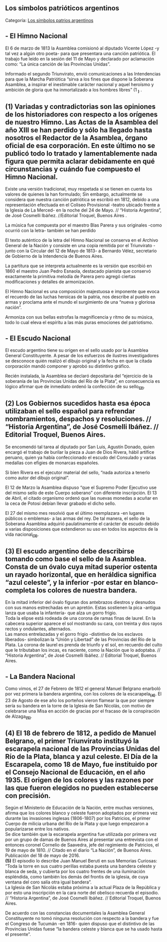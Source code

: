 ## Los simbolos patrióticos argentinos

Categoría: [Los símbolos patrios argentinos](http://descubrircorrientes.com.ar/2012/index.php/2820-historia-desde-el-origen-hasta-1814/corrientes-afirma-su-identidad-periodo-1801-1814/la-ciudad-de-corrientes-hasta-mediados-del-siglo-xviii/campana-de-la-banda-oriental/la-asamblea-constituyente-de-1813/los-simbolos-patrios-argentinos)

## **\- El Himno Nacional**

El 6 de marzo de 1813 la Asamblea comisionó al diputado Vicente López -y tal vez a algún otro poeta- para que presentara una canción patriótica. El trabajo fue leído en la sesión del 11 de Mayo y declarado por aclamación como: “La única canción de las Provincias Unidas”.

Informado el segundo Triunvirato, envió comunicaciones a las Intendencias para que la Marcha Patriótica “sirva a los fines que dispone la Soberana Asamblea, a inspirar el inestimable carácter nacional y aquel heroísmo y ambición de gloria que ha inmortalizado a los hombres libres” (1 <sub><strong><span><span>)</span></span></strong></sub> .

## **(1)** Variadas y contradictorias son las opiniones de los historiadores con respecto a los orígenes de nuestro Himno. Las Actas de la Asamblea del año XIII se han perdido y sólo ha llegado hasta nosotros el Redactor de la Asamblea, órgano oficial de esa corporación. En este último no se publicó todo lo tratado y lamentablemente nada figura que permita aclarar debidamente en qué circunstancias y cuándo fue compuesto el Himno Nacional.  
Existe una versión tradicional, muy respetada si se tienen en cuenta los valores de quienes la han formulado; Sin embargo, actualmente se considera que nuestra canción patriótica se escribió en 1812, debido a una representación efectuada en el Coliseo Provisional -teatro ubicado frente a la Iglesia de La Merced- en la noche del 24 de Mayo. // “Historia Argentina”, de José Cosmelli Ibáñez. //Editorial Troquel, Buenos Aires .

La música fue compuesta por el maestro Blas Parera y sus originales -como ocurrió con la letra- también se han perdido

El texto auténtico de la letra del Himno Nacional se conserva en el Archivo General de la Nación y consiste en una copia remitida por el Triunvirato -junto con la Circular del 12 de Mayo de 1813- a Bernardo Vélez, secretario de Gobierno de la Intendencia de Buenos Aires.

La partitura que se interpreta actualmente es la versión que escribió en 1860 el maestro Juan Pedro Esnaola, destacado pianista que conservó exactamente la primitiva melodía de Parera pero agregó ciertas modificaciones y detalles de armonización.

El Himno Nacional es una composición majestuosa e imponente que evoca el recuerdo de las luchas heroicas de la patria, nos describe al pueblo en armas y proclama ante el mundo el surgimiento de una “nueva y gloriosa nación”.

Armoniza con sus bellas estrofas la magnificencia y ritmo de su música, todo lo cual eleva el espíritu a las más puras emociones del patriotismo.

## **\- El Escudo Nacional**

El escudo argentino tiene su origen en el sello usado por la Asamblea General Constituyente. A pesar de los esfuerzos de ilustres investigadores se desconoce quién realizó el dibujo original y la fecha en que la citada corporación mandó componer y aprobó su distintivo gráfico.

Recién instalada, la Asamblea se declaró depositaria del “ejercicio de la soberanía de las Provincias Unidas del Río de la Plata”, en consecuencia es lógico afirmar que de inmediato ordenó la confección de su sello<sub><strong>(2)</strong></sub>.

## **(2)** Los Gobiernos sucedidos hasta esa época utilizaban el sello español para refrendar nombramientos, despachos y resoluciones. // “Historia Argentina”, de José Cosmelli Ibáñez. // Editorial Troquel, Buenos Aires.

Se encomendó tal tarea al diputado por San Luis, Agustín Donado, quien encargó el trabajo de burilar la pieza a Juan de Dios Rivera, hábil artífice peruano, quien ya había confeccionado el escudo del Consulado y varias medallas con efigies de monarcas españoles.

Si bien Rivera es el ejecutor material del sello, “nada autoriza a tenerlo como autor del dibujo original”.

El 12 de Marzo la Asamblea dispuso “que el Supremo Poder Ejecutivo use del mismo sello de este Cuerpo soberano” con diferente inscripción. El 13 de Abril, el citado organismo ordenó que las nuevas monedas a acuñar en la ceca de Potosí debían llevar grabado el dicho sello.

El 27 del mismo mes resolvió que el último reemplazara -en lugares públicos o emblemas- a las armas del rey. De tal manera, el sello de la Soberana Asamblea adquirió paulatinamente el carácter de escudo debido a varias disposiciones que extendieron su uso en todos los aspectos de la vida nacional<sub><strong>(3)</strong></sub>.

## **(3)** El escudo argentino debe describirse tomando como base el sello de la Asamblea. Consta de un óvalo cuya mitad superior ostenta un rayado horizontal, que en heráldica significa “azul celeste”, y la inferior -por estar en blanco- completa los colores de nuestra bandera.  
En la mitad inferior del óvalo figuran dos antebrazos diestros y desnudos con sus manos estrechadas en un apretón. Estas sostienen la pica -antigua lanza que usaba la infantería- que alza un gorro frigio.  
Toda la elipse está rodeada de una corona de ramas finas de laurel. En la cabecera superior aparece el sol mostrando su cara, con treinta y dos rayos rectos y ondulantes, alternados.  
Las manos entrelazadas y el gorro frigio -distintivo de los esclavos liberados- simbolizan la “Unión y Libertad” de las Provincias del Río de la Plata. La corona de laurel es prenda de triunfo y el sol, en recuerdo del culto que le tributaban los incas, es naciente, como la Nación que lo adoptaba. // “Historia Argentina”, de José Cosmelli Ibáñez. // Editorial Troquel, Buenos Aires.

## **\- La Bandera Nacional**

Como vimos, el 27 de Febrero de 1812 el general Manuel Belgrano enarboló por vez primera la bandera argentina, con los colores de la escarapela<sub><strong>(4)</strong></sub>. El 23 de Agosto de ese año los porteños vieron flamear la que por siempre sería su bandera en la torre de la Iglesia de San Nicolás, con motivo de celebrarse una Misa en acción de gracias por el fracaso de la conspiración de Alzaga<sub><strong>(5)</strong></sub>.

## **(4)** El 18 de febrero de 1812, a pedido de Manuel Belgrano, el primer Triunvirato instituyó la escarapela nacional de las Provincias Unidas del Río de la Plata, blanca y azul celeste. El Día de la Escarapela, como 18 de Mayo, fue instituido por el Consejo Nacional de Educación, en el año 1935. El origen de los colores y las razones por las que fueron elegidos no pueden establecerse con precisión.  
Según el Ministerio de Educación de la Nación, entre muchas versiones, afirma que los colores blanco y celeste fueron adoptados por primera vez durante las invasiones inglesas (1806-1807) por los Patricios, el primer Cuerpo de milicia urbana del Río de la Plata y que luego empezaron a popularizarse entre los nativos.  
Se dice también que la escarapela argentina fue utilizada por primera vez por un grupo de damas de Buenos Aires al presentar una entrevista con el entonces coronel Cornelio de Saavedra, jefe del regimiento de Patricios, el 19 de mayo de 1810. // Citado en el diario “La Nación”, de Buenos Aires. Publicación del 18 de mayo de 2016.  
**(5)** El episodio lo describe Juan Manuel Beruti en sus Memorias Curiosas: “Toda la torre en sus cuatro perillas estaba puesta una bandera celeste y blanca de seda, y cubierta por los cuatro frentes de una iluminación espléndida, como también los demás del frontis de la iglesia, de cuya ventana del coro salía otra igual bandera”.  
La Iglesia de San Nicolás estaba próxima a la actual Plaza de la República y por esto una inscripción en la cara norte del obelisco recuerda el episodio. // “Historia Argentina”, de José Cosmelli Ibáñez. // Editorial Troquel, Buenos Aires.

De acuerdo con las constancias documentales la Asamblea General Constituyente no tomó ninguna resolución con respecto a la bandera y fue el Congreso de Tucumán -en 1816- quien dispuso que el distintivo de las Provincias Unidas fuese “la bandera celeste y blanca que se ha usado hasta el presente”.